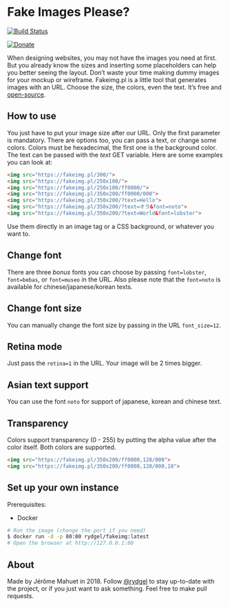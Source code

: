 # Fake Images Please?

[![Build Status](https://circleci.com/gh/Rydgel/Fake-images-please.svg?style=svg)](https://circleci.com/gh/Rydgel/Fake-images-please)

[![Donate](https://img.shields.io/badge/Donate-PayPal-green.svg)](https://www.paypal.com/cgi-bin/webscr?cmd=_s-xclick&hosted_button_id=TSXSX65YY4RQL)

When designing websites, you may not have the images you need at first. But you already know the sizes and inserting some placeholders can help you better seeing the layout. Don’t waste your time making dummy images for your mockup or wireframe. Fakeimg.pl is a little tool that generates images with an URL. Choose the size, the colors, even the text. It’s free and [open-source](https://github.com/Rydgel/Fake-images-please).

## How to use

You just have to put your image size after our URL. Only the first parameter is mandatory. There are options too, you can pass a text, or change some colors. Colors must be hexadecimal, the first one is the background color. The text can be passed with the _text_ GET variable. Here are some examples you can look at:

```html
<img src="https://fakeimg.pl/300/">
<img src="https://fakeimg.pl/250x100/">
<img src="https://fakeimg.pl/250x100/ff0000/">
<img src="https://fakeimg.pl/350x200/ff0000/000">
<img src="https://fakeimg.pl/350x200/?text=Hello">
<img src="https://fakeimg.pl/350x200/?text=オラ&font=noto">
<img src="https://fakeimg.pl/350x200/?text=World&font=lobster">
```

Use them directly in an image tag or a CSS background, or whatever you want to.

## Change font

There are three *bonus* fonts you can choose by passing `font=lobster`, `font=bebas`, or `font=museo` in the URL.
Also please note that the `font=noto` is available for chinese/japanese/korean texts.

## Change font size

You can manually change the font size by passing in the URL `font_size=12`.

## Retina mode

Just pass the `retina=1` in the URL. Your image will be 2 times bigger.

## Asian text support

You can use the font `noto` for support of japanese, korean and chinese text.

## Transparency

Colors support transparency (0 - 255) by putting the alpha value after the color
itself. Both colors are supported.

```html
<img src="https://fakeimg.pl/350x200/ff0000,128/000">
<img src="https://fakeimg.pl/350x200/ff0000,128/000,10">
```

## Set up your own instance

Prerequisites:

* Docker

```bash
# Run the image (change the port if you need)
$ docker run -d -p 80:80 rydgel/fakeimg:latest
# Open the browser at http://127.0.0.1:80
```

## About

Made by Jérôme Mahuet in 2018.
Follow [@rydgel](http://twitter.com/rydgel) to stay up-to-date with the project, or if you just want to ask something.
Feel free to make pull requests.
